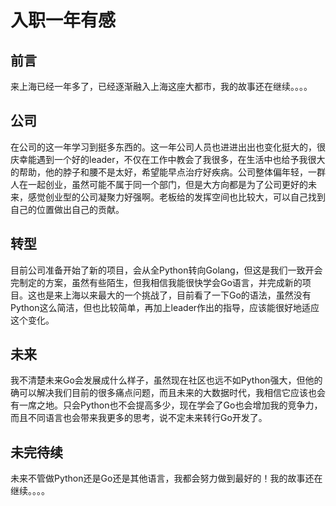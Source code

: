 # 入职一年有感


## 前言

来上海已经一年多了，已经逐渐融入上海这座大都市，我的故事还在继续。。。。

## 公司

在公司的这一年学习到挺多东西的。这一年公司人员也进进出出也变化挺大的，很庆幸能遇到一个好的leader，不仅在工作中教会了我很多，在生活中也给予我很大的帮助，他的脖子和腰不是太好，希望能早点治疗好疾病。公司整体偏年轻，一群人在一起创业，虽然可能不属于同一个部门，但是大方向都是为了公司更好的未来，感觉创业型的公司凝聚力好强啊。老板给的发挥空间也比较大，可以自己找到自己的位置做出自己的贡献。

## 转型

目前公司准备开始了新的项目，会从全Python转向Golang，但这是我们一致开会完制定的方案，虽然有些陌生，但我相信我能很快学会Go语言，并完成新的项目。这也是来上海以来最大的一个挑战了，目前看了一下Go的语法，虽然没有Python这么简洁，但也比较简单，再加上leader作出的指导，应该能很好地适应这个变化。

## 未来

我不清楚未来Go会发展成什么样子，虽然现在社区也远不如Python强大，但他的确可以解决我们目前的很多痛点问题，而且未来的大数据时代，我相信它应该也会有一席之地。只会Python也不会提高多少，现在学会了Go也会增加我的竞争力，而且不同语言也会带来我更多的思考，说不定未来转行Go开发了。

## 未完待续

未来不管做Python还是Go还是其他语言，我都会努力做到最好的！我的故事还在继续。。。。



